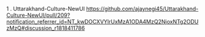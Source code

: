 1 . Uttarakhand-Culture-NewUI
https://github.com/ajaynegi45/Uttarakhand-Culture-NewUI/pull/209?notification_referrer_id=NT_kwDOCXVYlrUxMzA1ODA4MzQ2NjoxNTg2ODUzMzQ#discussion_r1818411786
